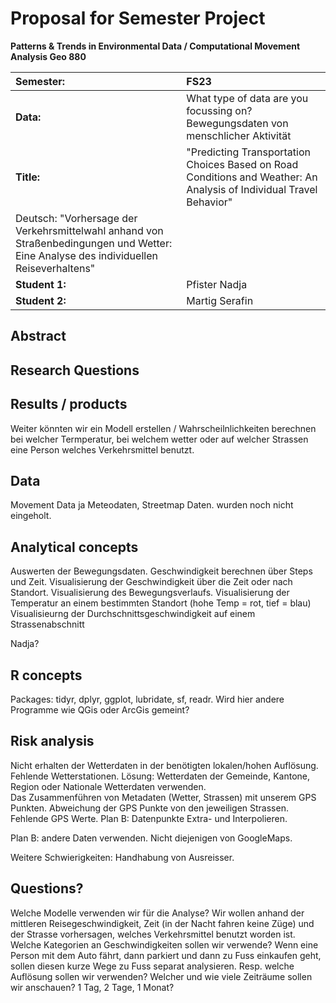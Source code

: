 # Proposal for Semester Project


<!-- 
Please render a pdf version of this Markdown document with the command below (in your bash terminal) and push this file to Github

quarto render Readme.md --to pdf
-->

**Patterns & Trends in Environmental Data / Computational Movement
Analysis Geo 880**

| Semester:      | FS23                                     |
|:---------------|:---------------------------------------- |
| **Data:**      | What type of data are you focussing on? Bewegungsdaten von menschlicher Aktivität  |
| **Title:**     | "Predicting Transportation Choices Based on Road Conditions and Weather: An Analysis of Individual Travel Behavior"
Deutsch: "Vorhersage der Verkehrsmittelwahl anhand von Straßenbedingungen und Wetter: Eine Analyse des individuellen Reiseverhaltens"               |
| **Student 1:** | Pfister Nadja                        |
| **Student 2:** | Martig Serafin                         |

## Abstract 
<!-- (50-60 words) -->

## Research Questions
<!-- (50-60 words) -->

## Results / products
<!-- What do you expect, anticipate? -->

Weiter könnten wir ein Modell erstellen / Wahrscheilnlichkeiten berechnen bei welcher Termperatur, bei welchem wetter oder auf welcher Strassen eine Person welches Verkehrsmittel benutzt. 

## Data
<!-- What data will you use? 
Movement Data from Google Maps and GPS from human travel activities.
Will you require additional context data? 
Ja, Wetterdaten von Meteoschweiz: Niederschlag, Durchschnittstemperatur am Reisetag.
Daten über Strassen-, Wegnetz von Openstreetmap.

Where do you get this data from? 
Meteschweiz 
Openstreetmap Strassennetz
Kartenlayer

Do you already have all the data? -->
Movement Data ja
Meteodaten, Streetmap Daten. wurden noch nicht eingeholt. 


## Analytical concepts
<!-- Which analytical concepts will you use? What conceptual movement spaces and respective modelling approaches of trajectories will you be using? What additional spatial analysis methods will you be using? -->

Auswerten der Bewegungsdaten. Geschwindigkeit berechnen über Steps und Zeit. Visualisierung der Geschwindigkeit über die Zeit oder nach Standort. 
Visualisierung des Bewegungsverlaufs.
Visualisierung der Temperatur an einem bestimmten Standort (hohe Temp = rot, tief = blau) 
Visualisieurng der Durchschnittsgeschwindigkeit auf einem Strassenabschnitt

Nadja?

## R concepts
<!-- Which R concepts, functions, packages will you mainly use. What additional spatial analysis methods will you be using? -->
Packages: tidyr, dplyr, ggplot, lubridate, sf, readr.
Wird hier andere Programme wie QGis oder ArcGis gemeint?


## Risk analysis
<!-- What could be the biggest challenges/problems you might face? What is your plan B? -->
Nicht erhalten der Wetterdaten in der benötigten lokalen/hohen Auflösung. Fehlende Wetterstationen. Lösung: Wetterdaten der Gemeinde, Kantone, Region oder Nationale Wetterdaten verwenden.  
Das Zusammenführen von Metadaten (Wetter, Strassen) mit unserem GPS Punkten. 
Abweichung der GPS Punkte von den jeweiligen Strassen. Fehlende GPS Werte. Plan B: Datenpunkte Extra- und Interpolieren. 


Plan B: andere Daten verwenden. Nicht diejenigen von GoogleMaps. 

Weitere Schwierigkeiten: Handhabung von Ausreisser. 

## Questions? 
<!-- Which questions would you like to discuss at the coaching session? -->
Welche Modelle verwenden wir für die Analyse? 
Wir wollen anhand der mittleren Reisegeschwindigkeit, Zeit (in der Nacht fahren keine Züge) und der Strasse vorhersagen, welches Verkehrsmittel benutzt worden ist. Welche Kategorien an Geschwindigkeiten sollen wir verwende?
Wenn eine Person mit dem Auto fährt, dann parkiert und dann zu Fuss einkaufen geht, sollen diesen kurze Wege zu Fuss separat analysieren. Resp. welche Auflösung sollen wir verwenden? 
Welcher und wie viele Zeiträume sollen wir anschauen? 1 Tag, 2 Tage, 1 Monat?


